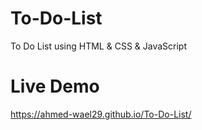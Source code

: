 # To-Do-List
To Do List using HTML &amp; CSS &amp; JavaScript

# Live Demo
https://ahmed-wael29.github.io/To-Do-List/

